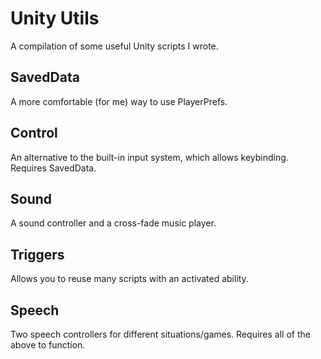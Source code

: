 # Unity Utils
A compilation of some useful Unity scripts I wrote.
## SavedData
A more comfortable (for me) way to use PlayerPrefs.
## Control
An alternative to the built-in input system, which allows keybinding. Requires SavedData.
## Sound
A sound controller and a cross-fade music player.
## Triggers
Allows you to reuse many scripts with an activated ability.
## Speech
Two speech controllers for different situations/games. Requires all of the above to function.